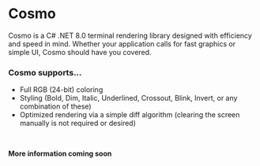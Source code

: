 # Cosmo

Cosmo is a C# .NET 8.0 terminal rendering library designed with efficiency and speed in mind.
Whether your application calls for fast graphics or simple UI, Cosmo should have you covered.

### Cosmo supports...
- Full RGB (24-bit) coloring
- Styling (Bold, Dim, Italic, Underlined, Crossout, Blink, Invert, or any combination of these)
- Optimized rendering via a simple diff algorithm (clearing the screen manually is not required or desired)

<br>

**More information coming soon**

